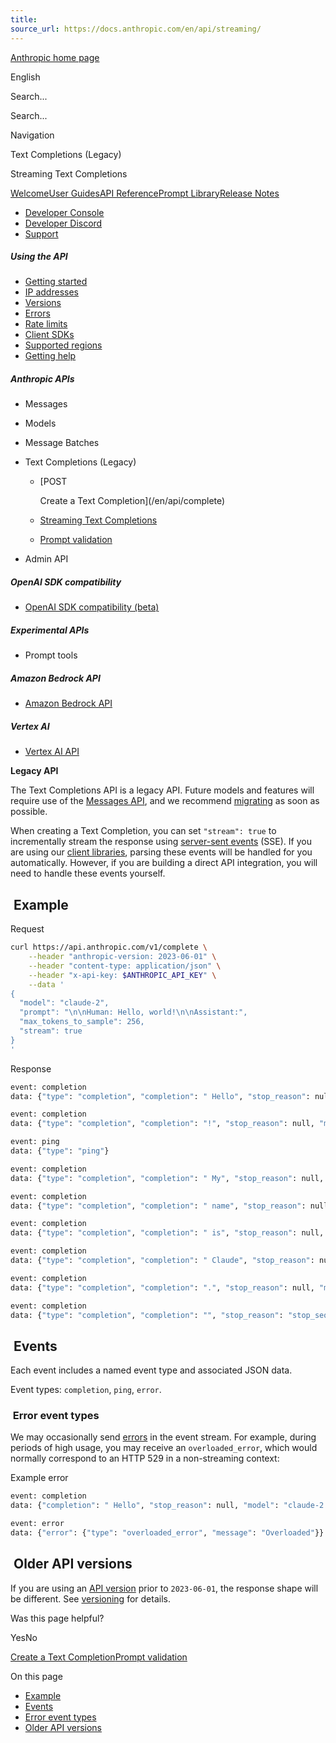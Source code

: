 ```yaml
---
title: 
source_url: https://docs.anthropic.com/en/api/streaming/
---
```


[Anthropic home page](/)

English

Search...

Search...

Navigation

Text Completions (Legacy)

Streaming Text Completions

[Welcome](/en/home)[User Guides](/en/docs/welcome)[API Reference](/en/api/getting-started)[Prompt Library](/en/prompt-library/library)[Release Notes](/en/release-notes/overview)

- [Developer Console](https://console.anthropic.com/)
- [Developer Discord](https://www.anthropic.com/discord)
- [Support](https://support.anthropic.com/)

##### Using the API

* [Getting started](/en/api/getting-started)
* [IP addresses](/en/api/ip-addresses)
* [Versions](/en/api/versioning)
* [Errors](/en/api/errors)
* [Rate limits](/en/api/rate-limits)
* [Client SDKs](/en/api/client-sdks)
* [Supported regions](/en/api/supported-regions)
* [Getting help](/en/api/getting-help)

##### Anthropic APIs

* Messages
* Models
* Message Batches
* Text Completions (Legacy)

  + [POST

    Create a Text Completion](/en/api/complete)
  + [Streaming Text Completions](/en/api/streaming)
  + [Prompt validation](/en/api/prompt-validation)
* Admin API

##### OpenAI SDK compatibility

* [OpenAI SDK compatibility (beta)](/en/api/openai-sdk)

##### Experimental APIs

* Prompt tools

##### Amazon Bedrock API

* [Amazon Bedrock API](/en/api/claude-on-amazon-bedrock)

##### Vertex AI

* [Vertex AI API](/en/api/claude-on-vertex-ai)

**Legacy API**

The Text Completions API is a legacy API. Future models and features will require use of the [Messages API](/en/api/messages), and we recommend [migrating](/en/api/migrating-from-text-completions-to-messages) as soon as possible.

When creating a Text Completion, you can set `"stream": true` to incrementally stream the response using [server-sent events](https://developer.mozilla.org/en-US/docs/Web/API/Server-sent%5Fevents/Using%5Fserver-sent%5Fevents) (SSE). If you are using our [client libraries](/en/api/client-sdks), parsing these events will be handled for you automatically. However, if you are building a direct API integration, you will need to handle these events yourself.

[​](#example) Example
---------------------

Request

```bash
curl https://api.anthropic.com/v1/complete \
    --header "anthropic-version: 2023-06-01" \
    --header "content-type: application/json" \
    --header "x-api-key: $ANTHROPIC_API_KEY" \
    --data '
{
  "model": "claude-2",
  "prompt": "\n\nHuman: Hello, world!\n\nAssistant:",
  "max_tokens_to_sample": 256,
  "stream": true
}
'
```

Response

```bash
event: completion
data: {"type": "completion", "completion": " Hello", "stop_reason": null, "model": "claude-2.0"}

event: completion
data: {"type": "completion", "completion": "!", "stop_reason": null, "model": "claude-2.0"}

event: ping
data: {"type": "ping"}

event: completion
data: {"type": "completion", "completion": " My", "stop_reason": null, "model": "claude-2.0"}

event: completion
data: {"type": "completion", "completion": " name", "stop_reason": null, "model": "claude-2.0"}

event: completion
data: {"type": "completion", "completion": " is", "stop_reason": null, "model": "claude-2.0"}

event: completion
data: {"type": "completion", "completion": " Claude", "stop_reason": null, "model": "claude-2.0"}

event: completion
data: {"type": "completion", "completion": ".", "stop_reason": null, "model": "claude-2.0"}

event: completion
data: {"type": "completion", "completion": "", "stop_reason": "stop_sequence", "model": "claude-2.0"}
```

[​](#events) Events
-------------------

Each event includes a named event type and associated JSON data.

Event types: `completion`, `ping`, `error`.

### [​](#error-event-types) Error event types

We may occasionally send [errors](/en/api/errors) in the event stream. For example, during periods of high usage, you may receive an `overloaded_error`, which would normally correspond to an HTTP 529 in a non-streaming context:

Example error

```bash
event: completion
data: {"completion": " Hello", "stop_reason": null, "model": "claude-2.0"}

event: error
data: {"error": {"type": "overloaded_error", "message": "Overloaded"}}
```

[​](#older-api-versions) Older API versions
-------------------------------------------

If you are using an [API version](/en/api/versioning) prior to `2023-06-01`, the response shape will be different. See [versioning](/en/api/versioning) for details.

Was this page helpful?

YesNo

[Create a Text Completion](/en/api/complete)[Prompt validation](/en/api/prompt-validation)

On this page

* [Example](#example)
* [Events](#events)
* [Error event types](#error-event-types)
* [Older API versions](#older-api-versions)